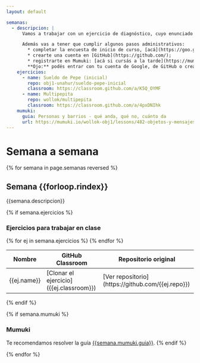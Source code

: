 ```yaml
---
layout: default

semanas:
  - descripcion: |
      Vamos a trabajar con un ejercicio de diagnóstico, cuyo enunciado podés encontrar más abajo.

      Además vas a tener que cumplir algunos pasos administrativos:
        * completar la encuesta de inicio de curso, [acá](https://goo.gl/forms/OKvLH5ivKYyx0fBi1);
        * crearte una cuenta en [GitHub](https://github.com/);
        * registrarte en Mumuki: [acá si cursás a la tarde](https://mumuki.io/wollok-obj1/join/6NvUVA) y [acá si cursás a la noche](https://mumuki.io/wollok-obj1/join/Bj85hg).
        **Ojo:** podés entrar con tu cuenta de Google, de GitHub o crearte una nueva dentro de Mumuki con mail y contraseña. Lo importante es que entres _siempre de la misma forma_, caso contrario no podremos registrar correctamente tu progreso
    ejercicios:
      - name: Sueldo de Pepe (inicial)
        repo: obj1-unahur/sueldo-pepe-inicial
        classroom: https://classroom.github.com/a/K5Q_OYMF
      - name: Multipepita
        repo: wollok/multipepita
        classroom: https://classroom.github.com/a/4pxDNIhk
    mumuki:
      guia: Personas y barrios - qué anda, qué no, cuánto da
      url: https://mumuki.io/wollok-obj1/lessons/482-objetos-y-mensajes-personas-y-barrios-que-anda-que-no-cuanto-da
---
```

# Semana a semana

{% for semana in page.semanas reversed %}

## Semana {{forloop.rindex}}
{{semana.descripcion}}

{% if semana.ejercicios %}
### Ejercicios para trabajar en clase
<table>
    <thead>
        <tr class="header">
            <th>Nombre</th>
            <th>GitHub Classroom</th>
            <th>Repositorio original</th>
        </tr>
    </thead>
    <tbody>
      {% for ej in semana.ejercicios %}
      <tr>
          <td markdown="span">{{ej.name}}</td>
          <td markdown="span">[Clonar el ejercicio]({{ej.classroom}}) <i class="fas fa-book"></i></td>
          <td markdown="span">[Ver repositorio](https://github.com/{{ej.repo}}) <i class="fab fa-github"></i></td>
      </tr>
      {% endfor %}
    </tbody>
</table>
{% endif %}

{% if semana.mumuki %}
### Mumuki

Te recomendamos resolver la guía [{{semana.mumuki.guia}}]({{semana.mumuki.url}}).
{% endif %}

{% endfor %}
